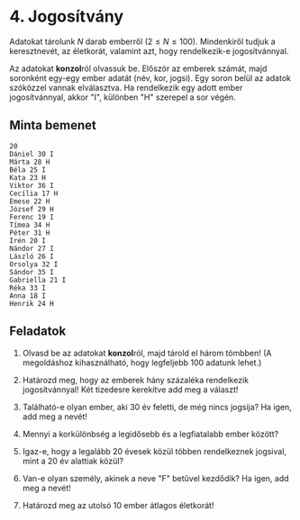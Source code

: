# 4. Jogosítvány

Adatokat tárolunk $N$ darab emberről $(2\leq N \leq 100)$. Mindenkiről tudjuk a keresztnevét, az életkorát, valamint azt, hogy rendelkezik-e jogosítvánnyal.

Az adatokat **konzol**ról olvassuk be. Először az emberek számát, majd soronként egy-egy ember adatát (név, kor, jogsi). Egy soron belül az adatok szóközzel vannak elválasztva. Ha rendelkezik egy adott ember jogosítvánnyal, akkor "I", különben "H" szerepel a sor végén.

## Minta bemenet
```
20
Dániel 30 I
Márta 28 H
Béla 25 I
Kata 23 H
Viktor 36 I
Cecília 17 H
Emese 22 H
József 29 H
Ferenc 19 I
Tímea 34 H
Péter 31 H
Irén 20 I
Nándor 27 I
László 26 I
Orsolya 32 I
Sándor 35 I
Gabriella 21 I
Réka 33 I
Anna 18 I
Henrik 24 H
```

## Feladatok

1. Olvasd be az adatokat **konzol**ról, majd tárold el három tömbben! (A megoldáshoz kihasználható, hogy legfeljebb 100 adatunk lehet.)

2. Határozd meg, hogy az emberek hány százaléka rendelkezik jogosítvánnyal! Két tizedesre kerekítve add meg a választ!

3. Található-e olyan ember, aki 30 év feletti, de még nincs jogsija? Ha igen, add meg a nevét!

4. Mennyi a korkülönbség a legidősebb és a legfiatalabb ember között?

5. Igaz-e, hogy a legalább 20 évesek közül többen rendelkeznek jogsival, mint a 20 év alattiak közül?

6. Van-e olyan személy, akinek a neve "F" betűvel kezdődik? Ha igen, add meg a nevét!

7. Határozd meg az utolsó 10 ember átlagos életkorát!

